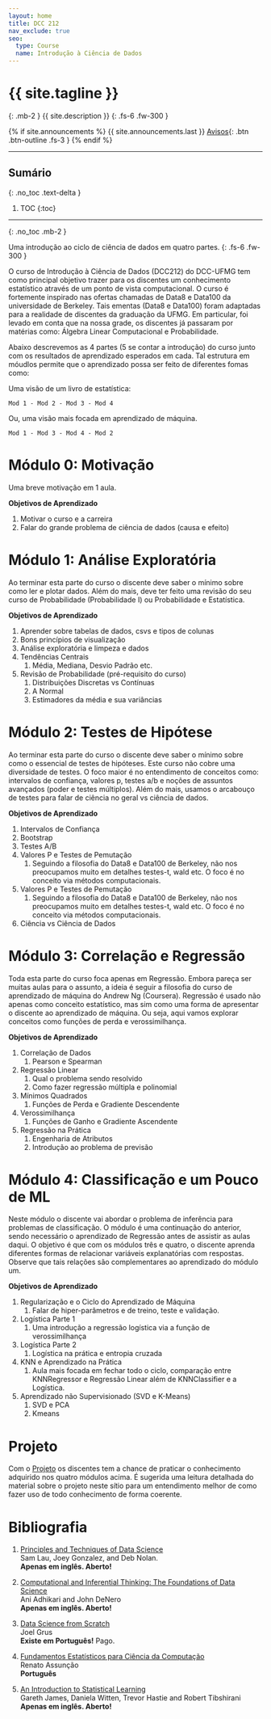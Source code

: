 ```yaml
---
layout: home
title: DCC 212
nav_exclude: true
seo:
  type: Course
  name: Introdução à Ciência de Dados
---
```


# {{ site.tagline }}
{: .mb-2 }
{{ site.description }}
{: .fs-6 .fw-300 }

{% if site.announcements %}
{{ site.announcements.last }}
[Avisos](announcements.md){: .btn .btn-outline .fs-3 }
{% endif %}

---

## Sumário
{: .no_toc .text-delta }

1. TOC
{:toc}

---

{: .no_toc .mb-2 }

Uma introdução ao ciclo de ciência de dados em quatro partes.
{: .fs-6 .fw-300 }

O curso de Introdução à Ciência de Dados (DCC212) do DCC-UFMG tem como
principal objetivo trazer para os discentes um conhecimento estatístico através
de um ponto de vista computacional. O curso é fortemente inspirado nas ofertas
chamadas de Data8 e Data100 da universidade de Berkeley. Tais ementas (Data8 e
Data100) foram adaptadas para a realidade de discentes da graduação da UFMG. Em
particular, foi levado em conta que na nossa grade, os discentes já passaram
por matérias como: Álgebra Linear Computacional e Probabilidade.

Abaixo descrevemos as 4 partes (5 se contar a introdução) do curso junto com os
resultados de aprendizado esperados em cada. Tal estrutura em móudlos permite
que o aprendizado possa ser feito de diferentes fomas como:

Uma visão de um livro de estatística:
```
Mod 1 - Mod 2 - Mod 3 - Mod 4
```

Ou, uma visão mais focada em aprendizado de máquina.
```
Mod 1 - Mod 3 - Mod 4 - Mod 2
```

# Módulo 0: Motivação

Uma breve motivação em 1 aula.

**Objetivos de Aprendizado**

1. Motivar o curso e a carreira
1. Falar do grande problema de ciência de dados (causa e efeito)

# Módulo 1: Análise Exploratória

Ao terminar esta parte do curso o discente deve saber o mínimo sobre como ler e
plotar dados. Além do mais, deve ter feito uma revisão do seu curso de
Probabilidade (Probabilidade I) ou Probabilidade e Estatística.

**Objetivos de Aprendizado**

1. Aprender sobre tabelas de dados, csvs e tipos de colunas
1. Bons princípios de visualização
1. Análise exploratória e limpeza e dados
1. Tendências Centrais
    1. Média, Mediana, Desvio Padrão etc.
1. Revisão de Probabilidade (pré-requisito do curso)
    1. Distribuições Discretas vs Contínuas
    1. A Normal
    1. Estimadores da média e sua variâncias

# Módulo 2: Testes de Hipótese

Ao terminar esta parte do curso o discente deve saber o mínimo sobre como o
essencial de testes de hipóteses. Este curso não cobre uma diversidade de
testes. O foco maior é no entendimento de conceitos como: intervalos de
confiança, valores p, testes a/b e noções de assuntos avançados (poder e testes
múltiplos). Além do mais, usamos o arcabouço de testes para falar de ciência no
geral vs ciência de dados.

**Objetivos de Aprendizado**

1. Intervalos de Confiança
1. Bootstrap
1. Testes A/B
1. Valores P e Testes de Pemutação
    1. Seguindo a filosofia do Data8 e Data100 de Berkeley, não nos preocupamos muito em detalhes testes-t, wald etc.
       O foco é no conceito via métodos computacionais.
1. Valores P e Testes de Pemutação
    1. Seguindo a filosofia do Data8 e Data100 de Berkeley, não nos preocupamos muito em detalhes testes-t, wald etc.
       O foco é no conceito via métodos computacionais.
1. Ciência vs Ciência de Dados

# Módulo 3: Correlação e Regressão

Toda esta parte do curso foca apenas em Regressão. Embora pareça ser muitas
aulas para o assunto, a ideia é seguir a filosofia do curso de aprendizado de
máquina do Andrew Ng (Coursera). Regressão é usado não apenas como conceito
estatístico, mas sim como uma forma de apresentar o discente ao aprendizado de
máquina. Ou seja, aqui vamos explorar conceitos como funções de perda e
verossimilhança.

**Objetivos de Aprendizado**

1. Correlação de Dados
    1. Pearson e Spearman
1. Regressão Linear
    1. Qual o problema sendo resolvido
    1. Como fazer regressão múltipla e polinomial
1. Mínimos Quadrados
    1. Funções de Perda e Gradiente Descendente
1. Verossimilhança
   1. Funções de Ganho e Gradiente Ascendente
1. Regressão na Prática
    1. Engenharia de Atributos
    1. Introdução ao problema de previsão

# Módulo 4: Classificação e um Pouco de ML

Neste módulo o discente vai abordar o problema de inferência para problemas
de classificação. O módulo é uma continuação do anterior, sendo necessário
o aprendizado de Regressão antes de assistir as aulas daqui. O objetivo é
que com os módulos três e quatro, o discente aprenda diferentes formas de
relacionar variáveis explanatórias com respostas. Observe que tais relações
são complementares ao aprendizado do módulo um.

**Objetivos de Aprendizado**

1. Regularização e o Ciclo do Aprendizado de Máquina
    1. Falar de hiper-parâmetros e de treino, teste e validação.
1. Logística Parte 1
    1. Uma introdução a regressão logística via a função de verossimilhança
1. Logística Parte 2
    1. Logística na prática e entropia cruzada
1. KNN e Aprendizado na Prática
    1. Aula mais focada em fechar todo o ciclo, comparação entre KNNRegressor e
     Regressão Linear além de KNNClassifier e a Logística.
1. Aprendizado não Supervisionado (SVD e K-Means)
    1. SVD e PCA
    1. Kmeans

# Projeto

Com o [Projeto](/projeto) os discentes tem a chance de praticar o conhecimento
adquirido nos quatro módulos acima. É sugerida uma leitura detalhada do
material sobre o projeto neste sítio para um entendimento melhor de como
fazer uso de todo conhecimento de forma coerente.

# Bibliografia

  1. [Principles and Techniques of Data Science](https://www.textbook.ds100.org/) <br>
      Sam Lau, Joey Gonzalez, and Deb Nolan. <br>
     **Apenas em inglês. Aberto!**

  1. [Computational and Inferential Thinking: The Foundations of Data Science](http://www.inferentialthinking.com/) <br>
     Ani Adhikari and John DeNero <br>
     **Apenas em inglês. Aberto!**

  1. [Data Science from Scratch](http://shop.oreilly.com/product/0636920033400.do) <br>
     Joel Grus  <br>
     **Existe em Português!** Pago.

  1. [Fundamentos Estatísticos para Ciência da Computação](http://homepages.dcc.ufmg.br/~assuncao/EstatCC/FECD.pdf) <br>
     Renato Assunção <br>
     **Português**

  1. [An Introduction to Statistical Learning](www-bcf.usc.edu/~gareth/ISL/) <br>
      Gareth James, Daniela Witten, Trevor Hastie and Robert Tibshirani <br>
     **Apenas em inglês. Aberto!**
